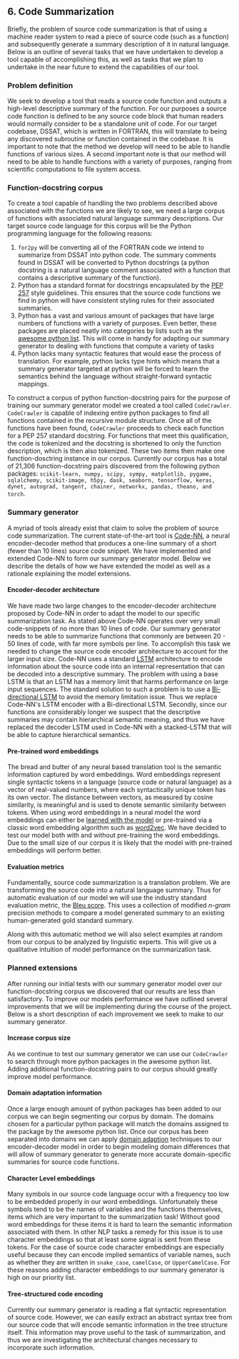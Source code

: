 ## 6. Code Summarization

Briefly, the problem of source code summarization is that of using a
machine reader system to read a piece of source code (such as a
function) and subsequently generate a summary description of it in
natural language. Below is an outline of several tasks that we have
undertaken to develop a tool capable of accomplishing this, as
well as tasks that we plan to undertake in the near future to extend the
capabilities of our tool.

### Problem definition
We seek to develop a tool that reads a source code function and outputs a high-level descriptive summary of the function. For our purposes a source code function is defined to be any source code block that human readers would normally consider to be a standalone unit of code. For our target codebase, DSSAT, which is written in FORTRAN, this will translate to being any discovered subroutine or function contained in the codebase. It is important to note that the method we develop will need to be able to handle functions of various sizes. A second important note is that our method will need to be able to handle functions with a variety of purposes, ranging from scientific computations to file system access.

### Function-docstring corpus
To create a tool capable of handling the two problems described above associated with the functions we are likely to see, we need a large corpus of functions with associated natural language summary descriptions. Our target source code language for this corpus will be the Python programming language for the following reasons:
1. `for2py` will be converting all of the FORTRAN code we intend to summarize from DSSAT into python code. The summary comments found in DSSAT will be converted to Python docstrings (a python docstring is a natural language comment associated with a function that contains a descriptive summary of the function).
2. Python has a standard format for docstrings encapsulated by the [PEP 257](https://www.python.org/dev/peps/pep-0257/) style guidelines. This ensures that the source code functions we find in python will have consistent styling rules for their associated summaries.
3. Python has a vast and various amount of packages that have large numbers of functions with a variety of purposes. Even better, these packages are placed neatly into categories by lists such as the [awesome python list](https://github.com/vinta/awesome-python#cluster-computing). This will come in handy for adapting our summary generator to dealing with functions that compute a variety of tasks
4. Python lacks many syntactic features that would ease the process of translation. For example, python lacks type hints which means that a summary generator targeted at python will be forced to learn the semantics behind the language without straight-forward syntactic mappings.

To construct a corpus of python function-docstring pairs for the purpose of training our summary generator model we created a tool called `CodeCrawler`. `CodeCrawler` is capable of indexing entire python packages to find all functions contained in the recursive module structure. Once all of the functions have been found, `CodeCrawler` proceeds to check each function for a PEP 257 standard docstring. For functions that meet this qualification, the code is tokenized and the docstring is shortened to only the function description, which is then also tokenized. These two items then make one function-dosctring instance in our corpus. Currently our corpus has a total of 21,306 function-docstring pairs discovered from the following python packages: `scikit-learn, numpy, scipy, sympy, matplotlib, pygame, sqlalchemy, scikit-image, h5py, dask, seaborn, tensorflow, keras, dynet, autograd, tangent, chainer, networkx, pandas, theano, and torch`.

### Summary generator
A myriad of tools already exist that claim to solve the problem of
source code summarization. The current state-of-the-art tool is
[Code-NN](https://aclweb.org/anthology/P/P16/P16-1195.pdf), a neural
encoder-decoder method that produces a one-line summary of a short
(fewer than 10 lines) source code snippet. We have implemented and extended Code-NN to form our summary generator model. Below we describe the details of how we have extended the model as well as a rationale explaining the model extensions.

#### Encoder-decoder architecture
We have made two large changes to the encoder-decoder architecture proposed by Code-NN in order to adapt the model to our specific summarization task. As stated above Code-NN operates over very small code-snippets of no more than 10 lines of code. Our summary generator needs to be able to summarize functions that commonly are between 20 - 50 lines of code, with far more symbols per line. To accomplish this task we needed to change the source code encoder architecture to account for the larger input size. Code-NN uses a standard [LSTM](https://www.ncbi.nlm.nih.gov/pubmed/9377276) architecture to encode information about the source code into an internal representation that can be decoded into a descriptive summary. The problem with using a base LSTM is that an LSTM has a memory limit that harms performance on large input sequences. The standard solution to such a problem is to use a [Bi-directional LSTM](https://pdfs.semanticscholar.org/4b80/89bc9b49f84de43acc2eb8900035f7d492b2.pdf) to avoid the memory limitation issue. Thus we replace Code-NN's LSTM encoder with a Bi-directional LSTM. Secondly, since our functions are considerably longer we suspect that the descriptive summaries may contain hierarchical semantic meaning, and thus we have replaced the decoder LSTM used in Code-NN with a stacked-LSTM that will be able to capture hierarchical semantics.

#### Pre-trained word embeddings
The bread and butter of any neural based translation tool is the semantic information captured by word embeddings. Word embeddings represent single syntactic tokens in a language (source code or natural language) as a vector of real-valued numbers, where each syntactically unique token has its own vector. The distance between vectors, as measured by cosine similarity, is meaningful and is used to denote semantic similarity between tokens. When using word embeddings in a neural model the word embeddings can either be [learned with the model](https://arxiv.org/pdf/1301.3781.pdf) or pre-trained via a classic word embedding algorithm such as [word2vec](https://papers.nips.cc/paper/5021-distributed-representations-of-words-and-phrases-and-their-compositionality.pdf). We have decided to test our model both with and without pre-training the word embeddings. Due to the small size of our corpus it is likely that the model with pre-trained embeddings will perform better.

#### Evaluation metrics
Fundamentally, source code summarization is a translation problem. We are transforming the source code into a natural language summary. Thus for automatic evaluation of our model we will use the industry standard evaluation metric, the [Bleu score](https://www.aclweb.org/anthology/P02-1040.pdf). This uses a collection of modified _n-gram_ precision methods to compare a model generated summary to an existing human-generated gold standard summary.

Along with this automatic method we will also select examples at random from our corpus to be analyzed by linguistic experts. This will give us a qualitative intuition of model performance on the summarization task.


### Planned extensions
After running our initial tests with our summary generator model over our function-docstring corpus we discovered that our results are less than satisfactory. To improve our models performance we have outlined several improvements that we will be implementing during the course of the project. Below is a short description of each improvement we seek to make to our summary generator.

#### Increase corpus size
As we continue to test our summary generator we can use our `CodeCrawler` to search through more python packages in the awesome python list. Adding additional function-docstring pairs to our corpus should greatly improve model performance.

#### Domain adaptation information
Once a large enough amount of python packages has been added to our corpus we can begin segmenting our corpus by domain. The domains chosen for a particular python package will match the domains assigned to the package by the awesome python list. Once our corpus has been separated into domains we can apply [domain adaption](http://legacydirs.umiacs.umd.edu/~hal/docs/daume07easyadapt.pdf) techniques to our encoder-decoder model in order to begin modeling domain differences that will allow of summary generator to generate more accurate domain-specific summaries for source code functions.

#### Character Level embeddings
Many symbols in our source code language occur with a frequency too low to be embedded properly in our word embeddings. Unfortunately these symbols tend to be the names of variables and the functions themselves, items which are very important to the summarization task! Without good word embeddings for these items it is hard to learn the semantic information associated with them. In other NLP tasks a remedy for this issue is to use character embeddings so that at least some signal is sent from these tokens. For the case of source code character embeddings are especially useful because they can encode implied semantics of variable names, such as whether they are written in `snake_case`, `camelCase`, or `UpperCamelCase`. For these reasons adding character embeddings to our summary generator is high on our priority list.

#### Tree-structured code encoding
Currently our summary generator is reading a flat syntactic representation of source code. However, we can easily extract an abstract syntax tree from our source code that will encode semantic information in the tree structure itself. This information may prove useful to the task of summarization, and thus we are investigating the architectural changes necessary to incorporate such information.
